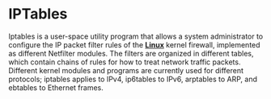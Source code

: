 # IPTables

Iptables is a user-space utility program that allows a system administrator to configure the IP packet filter rules of the **[Linux](linux.md)** kernel firewall, implemented as different Netfilter modules. The filters are organized in different tables, which contain chains of rules for how to treat network traffic packets. Different kernel modules and programs are currently used for different protocols; iptables applies to IPv4, ip6tables to IPv6, arptables to ARP, and ebtables to Ethernet frames.
